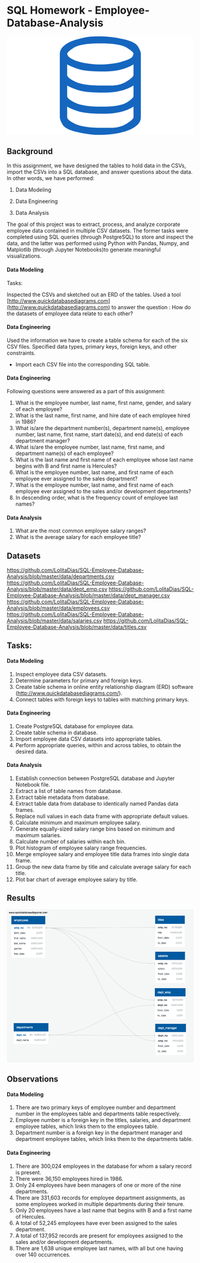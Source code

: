 # SQL Homework - Employee-Database-Analysis

![sql.png](sql.png)

## Background

In this assignment, we have designed the tables to hold data in the CSVs, import the CSVs into a SQL database, and answer questions about the data. In other words, we have performed:

1. Data Modeling

2. Data Engineering

3. Data Analysis

The goal of this project was to extract, process, and analyze corporate employee data contained in multiple CSV datasets. The former tasks were completed using SQL queries (through PostgreSQL) to store and inspect the data, and the latter was performed using Python with Pandas, Numpy, and Matplotlib (through Jupyter Notebooks)to generate meaningful visualizations.

#### Data Modeling

Tasks:

Inspected the CSVs and sketched out an ERD of the tables. Used a tool  [http://www.quickdatabasediagrams.com](http://www.quickdatabasediagrams.com) to answer the question : How do the datasets of employee data relate to each other?

#### Data Engineering

Used the information we have to create a table schema for each of the six CSV files. Specified data types, primary keys, foreign keys, and other constraints.

* Import each CSV file into the corresponding SQL table.

#### Data Engineering

Following questions were answered as a part of this assignment:

1. What is the employee number, last name, first name, gender, and salary of each employee?
2. What is the last name, first name, and hire date of each employee hired in 1986?
3. What is/are the department number(s), department name(s), employee number, last name, first name, start date(s), and end date(s) of each department manager?
4. What is/are the employee number, last name, first name, and department name(s) of each employee?
5. What is the last name and first name of each employee whose last name begins with B and first name is Hercules?
6. What is the employee number, last name, and first name of each employee ever assigned to the sales department?
7. What is the employee number, last name, and first name of each employee ever assigned to the sales and/or development departments?
8. In descending order, what is the frequency count of employee last names?

#### Data Analysis

1. What are the most common employee salary ranges?
2. What is the average salary for each employee title?

## Datasets

https://github.com/LolitaDias/SQL-Employee-Database-Analysis/blob/master/data/departments.csv
https://github.com/LolitaDias/SQL-Employee-Database-Analysis/blob/master/data/dept_emp.csv
https://github.com/LolitaDias/SQL-Employee-Database-Analysis/blob/master/data/dept_manager.csv
https://github.com/LolitaDias/SQL-Employee-Database-Analysis/blob/master/data/employees.csv
https://github.com/LolitaDias/SQL-Employee-Database-Analysis/blob/master/data/salaries.csv
https://github.com/LolitaDias/SQL-Employee-Database-Analysis/blob/master/data/titles.csv

## Tasks:

#### Data Modeling

1. Inspect employee data CSV datasets.
2. Determine parameters for primary and foreign keys.
3. Create table schema in online entity relationship diagram (ERD) software (http://www.quickdatabasediagrams.com/).
4. Connect tables with foreign keys to tables with matching primary keys.

#### Data Engineering

1. Create PostgreSQL database for employee data.
2. Create table schema in database.
3. Import employee data CSV datasets into appropriate tables.
4. Perform appropriate queries, within and across tables, to obtain the desired data.

#### Data Analysis

1. Establish connection between PostgreSQL database and Jupyter Notebook file.
2. Extract a list of table names from database.
3. Extract table metadata from database.
4. Extract table data from database to identically named Pandas data frames.
5. Replace null values in each data frame with appropriate default values.
6. Calculate minimum and maximum employee salary.
7. Generate equally-sized salary range bins based on minimum and maximum salaries.
8. Calculate number of salaries within each bin.
9. Plot histogram of employee salary range frequencies.
10. Merge employee salary and employee title data frames into single data frame.
11. Group the new data frame by title and calculate average salary for each title.
12. Plot bar chart of average employee salary by title.


## Results
![ERD](EmployeeSQL/ERD.png)

## Observations

#### Data Modeling
1. There are two primary keys of employee number and department number in the employees table and departments table respectively.
2. Employee number is a foreign key in the titles, salaries, and department employee tables, which links them to the employees table.
3. Department number is a foreign key in the department manager and department employee tables, which links them to the departments table.

#### Data Engineering
1. There are 300,024 employees in the database for whom a salary record is present.
2. There were 36,150 employees hired in 1986.
3. Only 24 employees have been managers of one or more of the nine departments.
4. There are 331,603 records for employee department assignments, as some employees worked in multiple departments during their tenure.
5. Only 20 employees have a last name that begins with B and a first name of Hercules.
6. A total of 52,245 employees have ever been assigned to the sales department.
7. A total of 137,952 records are present for employees assigned to the sales and/or development departments.
8. There are 1,638 unique employee last names, with all but one having over 140 occurrences.





















